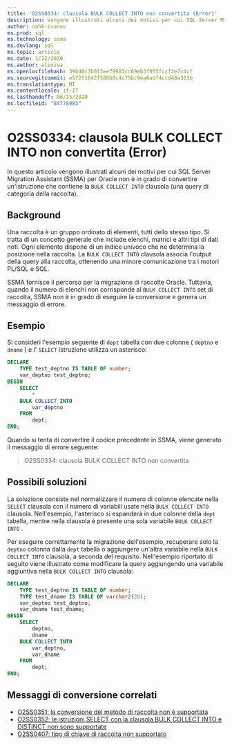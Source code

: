 ```yaml
---
title: 'O2SS0334: clausola BULK COLLECT INTO non convertita (Error)'
description: Vengono illustrati alcuni dei motivi per cui SQL Server Migration Assistant (SSMA) per Oracle non è in grado di convertire un'istruzione che contiene la clausola BULK COLLECT INTO.
author: nahk-ivanov
ms.prod: sql
ms.technology: ssma
ms.devlang: sql
ms.topic: article
ms.date: 1/22/2020
ms.author: alexiva
ms.openlocfilehash: 39b40c7b013ee79983cc69eb3f955fccf2e7c4cf
ms.sourcegitcommit: e572f1642f588b8c4c75bc9ea6adf4ccd48a353b
ms.translationtype: MT
ms.contentlocale: it-IT
ms.lasthandoff: 06/15/2020
ms.locfileid: "84778983"
---
```

# <a name="o2ss0334-bulk-collect-into-clause-not-converted-error"></a>O2SS0334: clausola BULK COLLECT INTO non convertita (Error)

In questo articolo vengono illustrati alcuni dei motivi per cui SQL Server Migration Assistant (SSMA) per Oracle non è in grado di convertire un'istruzione che contiene la `BULK COLLECT INTO` clausola (una query di categoria della raccolta).

## <a name="background"></a>Background

Una raccolta è un gruppo ordinato di elementi, tutti dello stesso tipo. Si tratta di un concetto generale che include elenchi, matrici e altri tipi di dati noti. Ogni elemento dispone di un indice univoco che ne determina la posizione nella raccolta. La `BULK COLLECT INTO` clausola associa l'output della query alla raccolta, ottenendo una minore comunicazione tra i motori PL/SQL e SQL.

SSMA fornisce il percorso per la migrazione di raccolte Oracle. Tuttavia, quando il numero di elenchi non corrisponde al `BULK COLLECT INTO` set di raccolta, SSMA non è in grado di eseguire la conversione e genera un messaggio di errore.

## <a name="example"></a>Esempio

Si consideri l'esempio seguente di `dept` tabella con due colonne ( `deptno` e `dname` ) e l' `SELECT` istruzione utilizza un asterisco:

```sql
DECLARE
    TYPE test_deptno IS TABLE OF number;
    var_deptno test_deptno;
BEGIN
    SELECT
        *
    BULK COLLECT INTO
        var_deptno
    FROM
        dept;
END;
```

Quando si tenta di convertire il codice precedente in SSMA, viene generato il messaggio di errore seguente:

> O2SS0334: clausola BULK COLLECT INTO non convertita

## <a name="possible-remedies"></a>Possibili soluzioni

La soluzione consiste nel normalizzare il numero di colonne elencate nella `SELECT` clausola con il numero di variabili usate nella `BULK COLLECT INTO` clausola. Nell'esempio, l'asterisco si espanderà in due colonne della `dept` tabella, mentre nella clausola è presente una sola variabile `BULK COLLECT INTO` .

Per eseguire correttamente la migrazione dell'esempio, recuperare solo la `deptno` colonna dalla `dept` tabella o aggiungere un'altra variabile nella `BULK COLLECT INTO` clausola, a seconda del requisito. Nell'esempio riportato di seguito viene illustrato come modificare la query aggiungendo una variabile aggiuntiva nella `BULK COLLECT INTO` clausola:

```sql
DECLARE
    TYPE test_deptno IS TABLE OF number;
    TYPE test_dname IS TABLE OF varchar2(20);
    var_deptno test_deptno;
    var_dname test_dname;
BEGIN
    SELECT
        deptno,
        dname
    BULK COLLECT INTO
        var_deptno,
        var_dname
    FROM
        dept;
END;
```

## <a name="related-conversion-messages"></a>Messaggi di conversione correlati

* [O2SS0351: la conversione del metodo di raccolta non è supportata](o2ss0351.md)
* [O2SS0352: le istruzioni SELECT con la clausola BULK COLLECT INTO e DISTINCT non sono supportate](o2ss0352.md)
* [O2SS0407: tipo di chiave di raccolta non supportato](o2ss0407.md)
